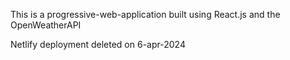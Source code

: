 This is a progressive-web-application built using React.js and the OpenWeatherAPI


Netlify deployment deleted on 6-apr-2024
